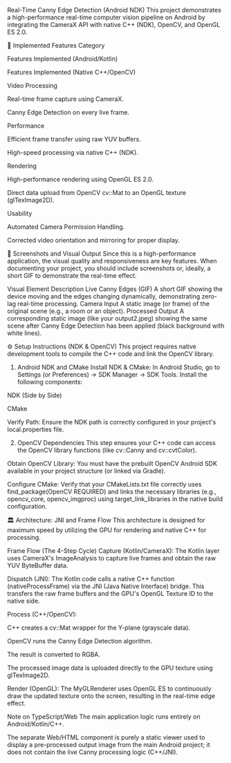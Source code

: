 Real-Time Canny Edge Detection (Android NDK)
This project demonstrates a high-performance real-time computer vision pipeline on Android by integrating the CameraX API with native C++ (NDK), OpenCV, and OpenGL ES 2.0.

🌟 Implemented Features
Category

Features Implemented (Android/Kotlin)

Features Implemented (Native C++/OpenCV)

Video Processing

Real-time frame capture using CameraX.

Canny Edge Detection on every live frame.

Performance

Efficient frame transfer using raw YUV buffers.

High-speed processing via native C++ (NDK).

Rendering

High-performance rendering using OpenGL ES 2.0.

Direct data upload from OpenCV cv::Mat to an OpenGL texture (glTexImage2D).

Usability

Automated Camera Permission Handling.

Corrected video orientation and mirroring for proper display.

📸 Screenshots and Visual Output
Since this is a high-performance application, the visual quality and responsiveness are key features. When documenting your project, you should include screenshots or, ideally, a short GIF to demonstrate the real-time effect.

Visual Element Description
Live Canny Edges (GIF) A short GIF showing the device moving and the edges changing dynamically, demonstrating zero-lag real-time processing.
Camera Input A static image (or frame) of the original scene (e.g., a room or an object).
Processed Output A corresponding static image (like your output2.jpeg) showing the same scene after Canny Edge Detection has been applied (black background with white lines).

⚙️ Setup Instructions (NDK & OpenCV)
This project requires native development tools to compile the C++ code and link the OpenCV library.

1. Android NDK and CMake
   Install NDK & CMake: In Android Studio, go to Settings (or Preferences) → SDK Manager → SDK Tools. Install the following components:

NDK (Side by Side)

CMake

Verify Path: Ensure the NDK path is correctly configured in your project's local.properties file.

2. OpenCV Dependencies
   This step ensures your C++ code can access the OpenCV library functions (like cv::Canny and cv::cvtColor).

Obtain OpenCV Library: You must have the prebuilt OpenCV Android SDK available in your project structure (or linked via Gradle).

Configure CMake: Verify that your CMakeLists.txt file correctly uses find_package(OpenCV REQUIRED) and links the necessary libraries (e.g., opencv_core, opencv_imgproc) using target_link_libraries in the native build configuration.

🏛️ Architecture: JNI and Frame Flow
This architecture is designed for maximum speed by utilizing the GPU for rendering and native C++ for processing.

Frame Flow (The 4-Step Cycle)
Capture (Kotlin/CameraX): The Kotlin layer uses CameraX's ImageAnalysis to capture live frames and obtain the raw YUV ByteBuffer data.

Dispatch (JNI): The Kotlin code calls a native C++ function (nativeProcessFrame) via the JNI (Java Native Interface) bridge. This transfers the raw frame buffers and the GPU's OpenGL Texture ID to the native side.

Process (C++/OpenCV):

C++ creates a cv::Mat wrapper for the Y-plane (grayscale data).

OpenCV runs the Canny Edge Detection algorithm.

The result is converted to RGBA.

The processed image data is uploaded directly to the GPU texture using glTexImage2D.

Render (OpenGL): The MyGLRenderer uses OpenGL ES to continuously draw the updated texture onto the screen, resulting in the real-time edge effect.

Note on TypeScript/Web
The main application logic runs entirely on Android/Kotlin/C++.

The separate Web/HTML component is purely a static viewer used to display a pre-processed output image from the main Android project; it does not contain the live Canny processing logic (C++/JNI).
